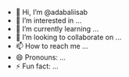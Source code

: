 - 👋 Hi, I’m @adabaliisab
- 👀 I’m interested in ...
- 🌱 I’m currently learning ...
- 💞️ I’m looking to collaborate on ...
- 📫 How to reach me ...
- 😄 Pronouns: ...
- ⚡ Fun fact: ...

<!---
adabaliisab/adabaliisab is a ✨ special ✨ repository because its `README.md` (this file) appears on your GitHub profile.
You can click the Preview link to take a look at your changes.
--->

